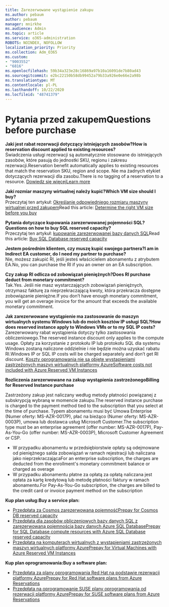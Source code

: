```yaml
---
title: Zarezerwowane wystąpienie zakupu
ms.author: pebaum
author: pebaum
manager: mnirkhe
ms.audience: Admin
ms.topic: article
ms.service: o365-administration
ROBOTS: NOINDEX, NOFOLLOW
localization_priority: Priority
ms.collection: Adm_O365
ms.custom:
- "9003552"
- "6816"
ms.openlocfilehash: 59b34a323e28c16869a97b10a16091de7b80ad43
ms.sourcegitcommit: e2bc22150b58db99452a79b33a926e0e66e2a98b
ms.translationtype: MT
ms.contentlocale: pl-PL
ms.lasthandoff: 10/22/2020
ms.locfileid: "48741379"
---
```

# <a name="questions-before-purchase"></a><span data-ttu-id="54cc4-102">Pytania przed zakupem</span><span class="sxs-lookup"><span data-stu-id="54cc4-102">Questions before purchase</span></span>

<span data-ttu-id="54cc4-103">**Jaki jest rabat rezerwacji dotyczący istniejących zasobów?**</span><span class="sxs-lookup"><span data-stu-id="54cc4-103">**How is reservation discount applied to existing resources?**</span></span>  
<span data-ttu-id="54cc4-104">Świadczenia usługi rezerwacji są automatycznie stosowane do istniejących zasobów, które pasują do jednostki SKU, regionu i zakresu rezerwacji.</span><span class="sxs-lookup"><span data-stu-id="54cc4-104">Reservation benefit automatically applies to existing resources that match the reservation SKU, region and scope.</span></span> <span data-ttu-id="54cc4-105">Nie ma żadnych etykiet dotyczących rezerwacji dla zasobu.</span><span class="sxs-lookup"><span data-stu-id="54cc4-105">There is no tagging of a reservation to a resource.</span></span> [<span data-ttu-id="54cc4-106">Dowiedz się więcej</span><span class="sxs-lookup"><span data-stu-id="54cc4-106">Learn more</span></span>](https://docs.microsoft.com/azure/cost-management-billing/reservations/save-compute-costs-reservations?WT.mc_id=Portal-Microsoft_Azure_Support#how-reservation-discount-is-applied) 

<span data-ttu-id="54cc4-107">**Jaki rozmiar maszyny wirtualnej należy kupić?**</span><span class="sxs-lookup"><span data-stu-id="54cc4-107">**Which VM size should I buy?**</span></span>  
<span data-ttu-id="54cc4-108">Przeczytaj ten artykuł: [Określanie odpowiedniego rozmiaru maszyny wirtualnej przed zakupem](https://docs.microsoft.com/azure/virtual-machines/windows/prepay-reserved-vm-instances?toc=/azure/billing/TOC.json&WT.mc_id=Portal-Microsoft_Azure_Support#determine-the-right-vm-size-before-you-buy)</span><span class="sxs-lookup"><span data-stu-id="54cc4-108">Read this article: [Determine the right VM size before you buy](https://docs.microsoft.com/azure/virtual-machines/windows/prepay-reserved-vm-instances?toc=/azure/billing/TOC.json&WT.mc_id=Portal-Microsoft_Azure_Support#determine-the-right-vm-size-before-you-buy)</span></span>

<span data-ttu-id="54cc4-109">**Pytania dotyczące kupowania zarezerwowanej pojemności SQL?**</span><span class="sxs-lookup"><span data-stu-id="54cc4-109">**Questions on how to buy SQL reserved capacity?**</span></span>  
<span data-ttu-id="54cc4-110">Przeczytaj ten artykuł: [kupowanie zarezerwowanej bazy danych SQL](https://docs.microsoft.com/azure/sql-database/sql-database-reserved-capacity?toc=/azure/billing/TOC.json&WT.mc_id=Portal-Microsoft_Azure_Support#buy-sql-database-reserved-capacity)</span><span class="sxs-lookup"><span data-stu-id="54cc4-110">Read this article: [Buy SQL Database reserved capacity](https://docs.microsoft.com/azure/sql-database/sql-database-reserved-capacity?toc=/azure/billing/TOC.json&WT.mc_id=Portal-Microsoft_Azure_Support#buy-sql-database-reserved-capacity)</span></span>

<span data-ttu-id="54cc4-111">**Jestem pośrednim klientem, czy muszę kupić swojego partnera?**</span><span class="sxs-lookup"><span data-stu-id="54cc4-111">**I am in Indirect EA customer, do I need my partner to purchase?**</span></span>  
<span data-ttu-id="54cc4-112">Nie, możesz zakupić RI, jeśli jesteś właścicielem abonamentu z atrybutem EA.</span><span class="sxs-lookup"><span data-stu-id="54cc4-112">No, you can purchase the RI if you an owner on an EA subscription.</span></span>

<span data-ttu-id="54cc4-113">**Czy zakup RI odlicza od zobowiązań pieniężnych?**</span><span class="sxs-lookup"><span data-stu-id="54cc4-113">**Does RI purchase deduct from monetary commitment?**</span></span>  
<span data-ttu-id="54cc4-114">Tak.</span><span class="sxs-lookup"><span data-stu-id="54cc4-114">Yes.</span></span> <span data-ttu-id="54cc4-115">Jeśli nie masz wystarczających zobowiązań pieniężnych, otrzymasz fakturę za nieprzekraczającą kwoty, która przekracza dostępne zobowiązanie pieniężne.</span><span class="sxs-lookup"><span data-stu-id="54cc4-115">If you don’t have enough monetary commitment, you will get an overage invoice for the amount that exceeds the available monetary commitment.</span></span>

<span data-ttu-id="54cc4-116">**Jak zarezerwowane wystąpienie ma zastosowanie do maszyn wirtualnych systemu Windows lub do moich kosztów IP usługi SQL?**</span><span class="sxs-lookup"><span data-stu-id="54cc4-116">**How does reserved instance apply to Windows VMs or to my SQL IP costs?**</span></span>  
<span data-ttu-id="54cc4-117">Zarezerwowany rabat wystąpienia dotyczy tylko zastosowania obliczeniowego.</span><span class="sxs-lookup"><span data-stu-id="54cc4-117">The reserved instance discount only applies to the compute usage.</span></span> <span data-ttu-id="54cc4-118">Opłaty za korzystanie z protokołu IP lub protokołu SQL dla systemu Windows zostaną naliczone oddzielnie i nie będzie można uzyskać rabatu RI.</span><span class="sxs-lookup"><span data-stu-id="54cc4-118">Windows IP or SQL IP costs will be charged separately and don’t get RI discount.</span></span> [<span data-ttu-id="54cc4-119">Koszty oprogramowania nie są objęte wystąpieniami zastrzeżonych maszyn wirtualnych platformy Azure</span><span class="sxs-lookup"><span data-stu-id="54cc4-119">Software costs not included with Azure Reserved VM Instances</span></span>](https://docs.microsoft.com/azure/billing/billing-reserved-instance-windows-software-costs?WT.mc_id=Portal-Microsoft_Azure_Support)  
      
<span data-ttu-id="54cc4-120">**Rozliczenia zarezerwowane na zakup wystąpienia zastrzeżonego**</span><span class="sxs-lookup"><span data-stu-id="54cc4-120">**Billing for Reserved Instance purchase**</span></span>  
      
<span data-ttu-id="54cc4-121">Zastrzeżony zakup jest naliczany według metody płatności powiązanej z subskrypcją wybraną w momencie zakupu.</span><span class="sxs-lookup"><span data-stu-id="54cc4-121">The reserved instance purchase is charged to the payment method tied to the subscription that you select at the time of purchase.</span></span> <span data-ttu-id="54cc4-122">Typem abonamentu musi być Umowa Enterprise (Numer oferty: MS-AZR-0017P), płać na bieżąco (Numer oferty: MS-AZR-0003P), umowa lub dostawca usług Microsoft Customer.</span><span class="sxs-lookup"><span data-stu-id="54cc4-122">The subscription type must be an enterprise agreement (offer number: MS-AZR-0017P), Pay-As-You-Go (offer number: MS-AZR-0003P), Microsoft Customer Agreement or CSP.</span></span>

-   <span data-ttu-id="54cc4-123">W przypadku abonamentu w przedsiębiorstwie opłaty są odejmowane od pieniężnego salda zobowiązań w ramach rejestracji lub naliczana jako nieprzekraczająca</span><span class="sxs-lookup"><span data-stu-id="54cc4-123">For an enterprise subscription, the charges are deducted from the enrollment's monetary commitment balance or charged as overage</span></span>
-   <span data-ttu-id="54cc4-124">W przypadku abonamentu płatne za opłatą za opłatą naliczana jest opłata za kartę kredytową lub metodę płatności faktury w ramach abonamentu.</span><span class="sxs-lookup"><span data-stu-id="54cc4-124">For Pay-As-You-Go subscription, the charges are billed to the credit card or invoice payment method on the subscription</span></span>

<span data-ttu-id="54cc4-125">**Kup plan usług:**</span><span class="sxs-lookup"><span data-stu-id="54cc4-125">**Buy a service plan:**</span></span>

-   [<span data-ttu-id="54cc4-126">Przedpłata za Cosmos zarezerwowaną pojemność</span><span class="sxs-lookup"><span data-stu-id="54cc4-126">Prepay for Cosmos DB reserved capacity</span></span>](https://docs.microsoft.com/azure/cosmos-db/cosmos-db-reserved-capacity?WT.mc_id=Portal-Microsoft_Azure_Support)
-   [<span data-ttu-id="54cc4-127">Przedpłata dla zasobów obliczeniowych bazy danych SQL z zarezerwowaną pojemnością bazy danych Azure SQL Database</span><span class="sxs-lookup"><span data-stu-id="54cc4-127">Prepay for SQL Database compute resources with Azure SQL Database reserved capacity</span></span>](https://docs.microsoft.com/azure/sql-database/sql-database-reserved-capacity?WT.mc_id=Portal-Microsoft_Azure_Support)
-   [<span data-ttu-id="54cc4-128">Przedpłata na komputerach wirtualnych z wystąpieniami zastrzeżonych maszyn wirtualnych platformy Azure</span><span class="sxs-lookup"><span data-stu-id="54cc4-128">Prepay for Virtual Machines with Azure Reserved VM Instances</span></span>](https://docs.microsoft.com/azure/virtual-machines/windows/prepay-reserved-vm-instances?WT.mc_id=Portal-Microsoft_Azure_Support)

<span data-ttu-id="54cc4-129">**Kup plan oprogramowania:**</span><span class="sxs-lookup"><span data-stu-id="54cc4-129">**Buy a software plan:**</span></span>

-   [<span data-ttu-id="54cc4-130">Przedpłata za plany oprogramowania Red Hat na podstawie rezerwacji platformy Azure</span><span class="sxs-lookup"><span data-stu-id="54cc4-130">Prepay for Red Hat software plans from Azure Reservations</span></span>](https://docs.microsoft.com/azure/virtual-machines/linux/prepay-rhel-software-charges?WT.mc_id=Portal-Microsoft_Azure_Support)
-   [<span data-ttu-id="54cc4-131">Przedpłata na oprogramowanie SUSE plany oprogramowania od rezerwacji platformy Azure</span><span class="sxs-lookup"><span data-stu-id="54cc4-131">Prepay for SUSE software plans from Azure Reservations</span></span>](https://docs.microsoft.com/azure/virtual-machines/linux/prepay-suse-software-charges?WT.mc_id=Portal-Microsoft_Azure_Support)